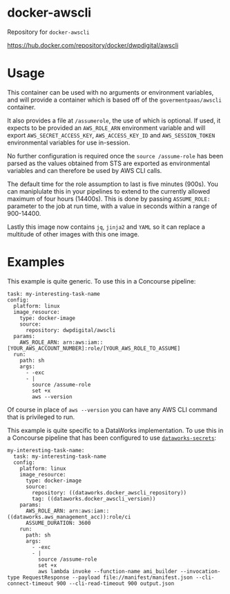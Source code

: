 # docker-awscli
Repository for `docker-awscli`

https://hub.docker.com/repository/docker/dwpdigital/awscli

# Usage

This container can be used with no arguments or environment variables, and will 
provide a container which is based off of the `govermentpaas/awscli` container.

It also provides a file at `/assumerole`, the use of which is optional. If used,
it expects to be provided an `AWS_ROLE_ARN` environment variable and will export 
`AWS_SECRET_ACCESS_KEY`, `AWS_ACCESS_KEY_ID` and `AWS_SESSION_TOKEN` environmental 
variables for use in-session.

No further configuration is required once the `source /assume-role` has been parsed 
as the values obtained from STS are exported as environmental variables and can 
therefore be used by AWS CLI calls.

The default time for the role assumption to last is five minutes (900s).  You can maniplulate this in your pipelines to extend to the currently allowed maximum of four hours (14400s).  This is done by passing `ASSUME_ROLE:` parameter to the job at run time, with a value in seconds within a range of 900-14400.

Lastly this image now contains `jq`, `jinja2` and `YAML` so it can replace a multitude of other images with this one image.


# Examples
This example is quite generic. To use this in a Concourse pipeline:

    task: my-interesting-task-name
    config:
      platform: linux
      image_resource:
        type: docker-image
        source:
          repository: dwpdigital/awscli
      params:
        AWS_ROLE_ARN: arn:aws:iam::[YOUR_AWS_ACCOUNT_NUMBER]:role/[YOUR_AWS_ROLE_TO_ASSUME]
      run:
        path: sh
        args:
          - -exc
          - |
            source /assume-role
            set +x
            aws --version
            
Of course in place of `aws --version` you can have any AWS CLI command that is privileged 
to run.


This example is quite specific to a DataWorks implementation. To use this in a 
Concourse pipeline that has been configured to use [`dataworks-secrets`](https://github.ucds.io/dip/dataworks-secrets):

    my-interesting-task-name:
      task: my-interesting-task-name
      config:
        platform: linux
        image_resource:
          type: docker-image
          source:
            repository: ((dataworks.docker_awscli_repository))
            tag: ((dataworks.docker_awscli_version))
        params:
          AWS_ROLE_ARN: arn:aws:iam::((dataworks.aws_management_acc)):role/ci
          ASSUME_DURATION: 3600
        run:
          path: sh
          args:
            - -exc
            - |
              source /assume-role
              set +x
              aws lambda invoke --function-name ami_builder --invocation-type RequestResponse --payload file://manifest/manifest.json --cli-connect-timeout 900 --cli-read-timeout 900 output.json
